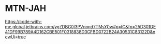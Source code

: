 # MTN-JAH
https://code-with-me.global.jetbrains.com/ygZDBG0I3PVnnqd7TMsY0w#p=IC&fp=25D301DE41DF99B789A4D162CBE501F0318838D3CFBD0722B24A30531C83122D&newUi=true
